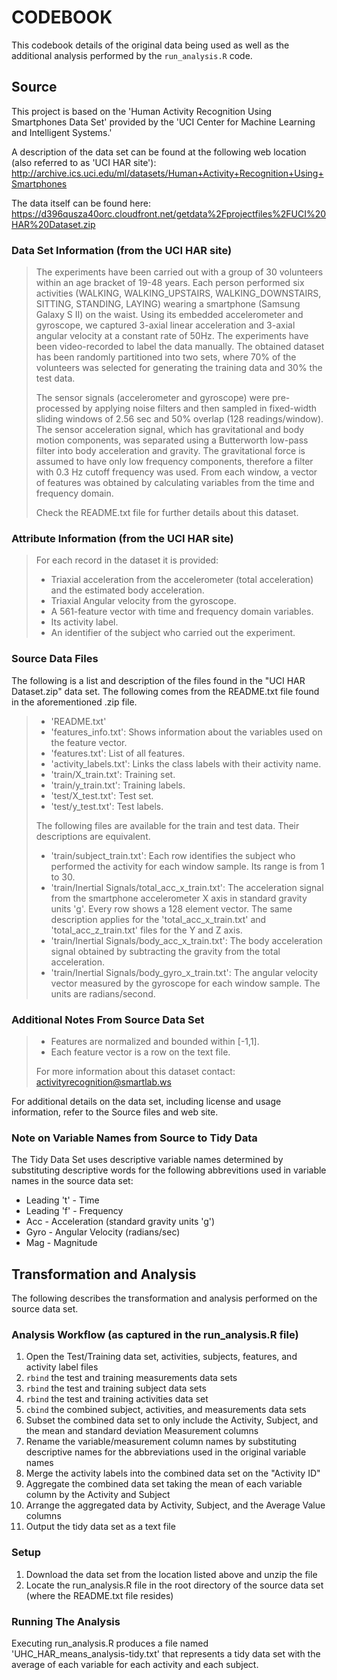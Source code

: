 # CODEBOOK
This codebook details of the original data being used as well as the additional analysis performed by the `run_analysis.R` code.



## Source
This project is based on the 'Human Activity Recognition Using Smartphones Data Set' provided by the 'UCI Center for Machine Learning and Intelligent Systems.'

A description of the data set can be found at the following web location (also referred to as 'UCI HAR site'):
http://archive.ics.uci.edu/ml/datasets/Human+Activity+Recognition+Using+Smartphones

The data itself can be found here:
https://d396qusza40orc.cloudfront.net/getdata%2Fprojectfiles%2FUCI%20HAR%20Dataset.zip

### Data Set Information (from the UCI HAR site)
>The experiments have been carried out with a group of 30 volunteers within an age bracket of 19-48 years. Each person performed six activities (WALKING, WALKING_UPSTAIRS, WALKING_DOWNSTAIRS, SITTING, STANDING, LAYING) wearing a smartphone (Samsung Galaxy S II) on the waist. Using its embedded accelerometer and gyroscope, we captured 3-axial linear acceleration and 3-axial angular velocity at a constant rate of 50Hz. The experiments have been video-recorded to label the data manually. The obtained dataset has been randomly partitioned into two sets, where 70% of the volunteers was selected for generating the training data and 30% the test data. 
>
>The sensor signals (accelerometer and gyroscope) were pre-processed by applying noise filters and then sampled in fixed-width sliding windows of 2.56 sec and 50% overlap (128 readings/window). The sensor acceleration signal, which has gravitational and body motion components, was separated using a Butterworth low-pass filter into body acceleration and gravity. The gravitational force is assumed to have only low frequency components, therefore a filter with 0.3 Hz cutoff frequency was used. From each window, a vector of features was obtained by calculating variables from the time and frequency domain.
>
>Check the README.txt file for further details about this dataset.

### Attribute Information (from the UCI HAR site)
>For each record in the dataset it is provided: 
> - Triaxial acceleration from the accelerometer (total acceleration) and the estimated body acceleration. 
> - Triaxial Angular velocity from the gyroscope. 
> - A 561-feature vector with time and frequency domain variables. 
> - Its activity label. 
> - An identifier of the subject who carried out the experiment.

### Source Data Files
The following is a list and description of the files found in the "UCI HAR Dataset.zip" data set.  The following comes from the README.txt file found in the aforementioned .zip file.

>- 'README.txt'
>- 'features_info.txt': Shows information about the variables used on the feature vector.
>- 'features.txt': List of all features.
>- 'activity_labels.txt': Links the class labels with their activity name.
>- 'train/X_train.txt': Training set.
>- 'train/y_train.txt': Training labels.
>- 'test/X_test.txt': Test set.
>- 'test/y_test.txt': Test labels.
>
>The following files are available for the train and test data. Their descriptions are equivalent. 
>- 'train/subject_train.txt': Each row identifies the subject who performed the activity for each window sample. Its range is from 1 to 30. 
>- 'train/Inertial Signals/total_acc_x_train.txt': The acceleration signal from the smartphone accelerometer X axis in standard gravity units 'g'. Every row shows a 128 element vector. The same description applies for the 'total_acc_x_train.txt' and 'total_acc_z_train.txt' files for the Y and Z axis. 
>- 'train/Inertial Signals/body_acc_x_train.txt': The body acceleration signal obtained by subtracting the gravity from the total acceleration. 
>- 'train/Inertial Signals/body_gyro_x_train.txt': The angular velocity vector measured by the gyroscope for each window sample. The units are radians/second. 

### Additional Notes From Source Data Set
>- Features are normalized and bounded within [-1,1].
>- Each feature vector is a row on the text file.
>
>For more information about this dataset contact: activityrecognition@smartlab.ws

For additional details on the data set, including license and usage information, refer to the Source files and web site.

### Note on Variable Names from Source to Tidy Data
The Tidy Data Set uses descriptive variable names determined by substituting descriptive words for the following abbrevitions used in variable names in the source data set:
- Leading 't' - Time
- Leading 'f' - Frequency
- Acc - Acceleration (standard gravity units 'g')
- Gyro - Angular Velocity (radians/sec)
- Mag - Magnitude

## Transformation and Analysis
The following describes the transformation and analysis performed on the source data set.

### Analysis Workflow (as captured in the run_analysis.R file)
1. Open the Test/Training data set, activities, subjects, features, and activity label files
2. `rbind` the test and training measurements data sets
3. `rbind` the test and training subject data sets
4. `rbind` the test and training activities data set
5. `cbind` the combined subject, activities, and measurements data sets
6. Subset the combined data set to only include the Activity, Subject, and the mean and standard deviation Measurement columns
7. Rename the variable/measurement column names by substituting descriptive names for the abbreviations used in the original variable names
8. Merge the activity labels into the combined data set on the "Activity ID"
9. Aggregate the combined data set taking the mean of each variable column by the Activity and Subject
10. Arrange the aggregated data by Activity, Subject, and the Average Value columns
11. Output the tidy data set as a text file

### Setup
1. Download the data set from the location listed above and unzip the file
2. Locate the run_analysis.R file in the root directory of the source data set (where the README.txt file resides)

### Running The Analysis
Executing run_analysis.R produces a file named 'UHC_HAR_means_analysis-tidy.txt' that represents a tidy data set with the average of each variable for each activity and each subject.



